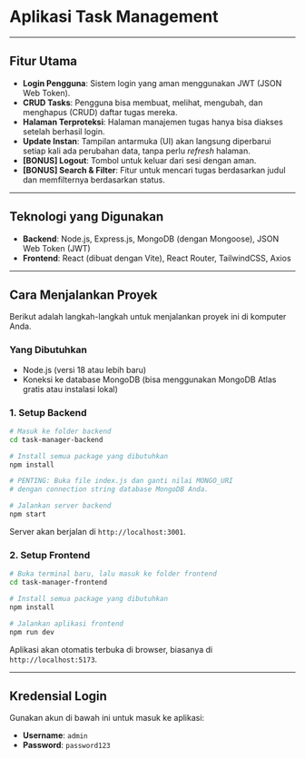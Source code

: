 # Aplikasi Task Management

---
## Fitur Utama
* **Login Pengguna**: Sistem login yang aman menggunakan JWT (JSON Web Token).
* **CRUD Tasks**: Pengguna bisa membuat, melihat, mengubah, dan menghapus (CRUD) daftar tugas mereka.
* **Halaman Terproteksi**: Halaman manajemen tugas hanya bisa diakses setelah berhasil login.
* **Update Instan**: Tampilan antarmuka (UI) akan langsung diperbarui setiap kali ada perubahan data, tanpa perlu *refresh* halaman.
* **[BONUS] Logout**: Tombol untuk keluar dari sesi dengan aman.
* **[BONUS] Search & Filter**: Fitur untuk mencari tugas berdasarkan judul dan memfilternya berdasarkan status.

---
## Teknologi yang Digunakan
* **Backend**: Node.js, Express.js, MongoDB (dengan Mongoose), JSON Web Token (JWT)
* **Frontend**: React (dibuat dengan Vite), React Router, TailwindCSS, Axios

---
## Cara Menjalankan Proyek
Berikut adalah langkah-langkah untuk menjalankan proyek ini di komputer Anda.

### Yang Dibutuhkan
* Node.js (versi 18 atau lebih baru)
* Koneksi ke database MongoDB (bisa menggunakan MongoDB Atlas gratis atau instalasi lokal)

### 1. Setup Backend
```bash
# Masuk ke folder backend
cd task-manager-backend

# Install semua package yang dibutuhkan
npm install

# PENTING: Buka file index.js dan ganti nilai MONGO_URI
# dengan connection string database MongoDB Anda.

# Jalankan server backend
npm start
```
Server akan berjalan di `http://localhost:3001`.

### 2. Setup Frontend
```bash
# Buka terminal baru, lalu masuk ke folder frontend
cd task-manager-frontend

# Install semua package yang dibutuhkan
npm install

# Jalankan aplikasi frontend
npm run dev
```
Aplikasi akan otomatis terbuka di browser, biasanya di `http://localhost:5173`.

---
## Kredensial Login
Gunakan akun di bawah ini untuk masuk ke aplikasi:

* **Username**: `admin`
* **Password**: `password123`
